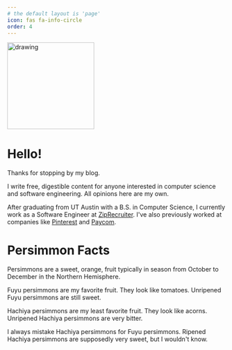 ```yaml
---
# the default layout is 'page'
icon: fas fa-info-circle
order: 4
---
```


<img src="https://media.licdn.com/dms/image/v2/C4E03AQE3IvBiejxOoA/profile-displayphoto-shrink_800_800/profile-displayphoto-shrink_800_800/0/1567878366741?e=1738800000&v=beta&t=EIWNU6wpdqwwNcjfXwoVizpXWT4_H_h5xLOyTa7MkJ0" alt="drawing" width="200"/>

# Hello!

Thanks for stopping by my blog.

I write free, digestible content for anyone interested in computer science and software engineering. All opinions here are my own.

After graduating from UT Austin with a B.S. in Computer Science, I currently work as a Software Engineer at [ZipRecruiter](https://www.ziprecruiter.com/). I've also previously worked at companies like [Pinterest](https://www.pinterest.com/) and [Paycom](https://www.paycom.com/).


# Persimmon Facts

Persimmons are a sweet, orange, fruit typically in season from October to December in the Northern Hemisphere.

Fuyu persimmons are my favorite fruit. They look like tomatoes. Unripened Fuyu persimmons are still sweet.

Hachiya persimmons are my least favorite fruit. They look like acorns. Unripened Hachiya persimmons are very bitter.

I always mistake Hachiya persimmons for Fuyu persimmons. Ripened Hachiya persimmons are supposedly very sweet, but I wouldn't know.
